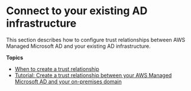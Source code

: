 # Connect to your existing AD infrastructure<a name="ms_ad_connect_existing_infrastructure"></a>

This section describes how to configure trust relationships between AWS Managed Microsoft AD and your existing AD infrastructure\.

**Topics**
+ [When to create a trust relationship](ms_ad_setup_trust.md)
+ [Tutorial: Create a trust relationship between your AWS Managed Microsoft AD and your on\-premises domain](ms_ad_tutorial_setup_trust.md)